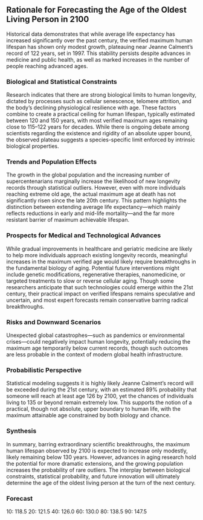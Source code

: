 ## Rationale for Forecasting the Age of the Oldest Living Person in 2100

Historical data demonstrates that while average life expectancy has increased significantly over the past century, the verified maximum human lifespan has shown only modest growth, plateauing near Jeanne Calment’s record of 122 years, set in 1997. This stability persists despite advances in medicine and public health, as well as marked increases in the number of people reaching advanced ages.

### Biological and Statistical Constraints

Research indicates that there are strong biological limits to human longevity, dictated by processes such as cellular senescence, telomere attrition, and the body’s declining physiological resilience with age. These factors combine to create a practical ceiling for human lifespan, typically estimated between 120 and 150 years, with most verified maximum ages remaining close to 115–122 years for decades. While there is ongoing debate among scientists regarding the existence and rigidity of an absolute upper bound, the observed plateau suggests a species-specific limit enforced by intrinsic biological properties.

### Trends and Population Effects

The growth in the global population and the increasing number of supercentenarians marginally increase the likelihood of new longevity records through statistical outliers. However, even with more individuals reaching extreme old age, the actual maximum age at death has not significantly risen since the late 20th century. This pattern highlights the distinction between extending average life expectancy—which mainly reflects reductions in early and mid-life mortality—and the far more resistant barrier of maximum achievable lifespan.

### Prospects for Medical and Technological Advances

While gradual improvements in healthcare and geriatric medicine are likely to help more individuals approach existing longevity records, meaningful increases in the maximum verified age would likely require breakthroughs in the fundamental biology of aging. Potential future interventions might include genetic modifications, regenerative therapies, nanomedicine, or targeted treatments to slow or reverse cellular aging. Though some researchers anticipate that such technologies could emerge within the 21st century, their practical impact on verified lifespans remains speculative and uncertain, and most expert forecasts remain conservative barring radical breakthroughs.

### Risks and Downward Scenarios

Unexpected global catastrophes—such as pandemics or environmental crises—could negatively impact human longevity, potentially reducing the maximum age temporarily below current records, though such outcomes are less probable in the context of modern global health infrastructure.

### Probabilistic Perspective

Statistical modeling suggests it is highly likely Jeanne Calment’s record will be exceeded during the 21st century, with an estimated 89% probability that someone will reach at least age 126 by 2100, yet the chances of individuals living to 135 or beyond remain extremely low. This supports the notion of a practical, though not absolute, upper boundary to human life, with the maximum attainable age constrained by both biology and chance.

### Synthesis

In summary, barring extraordinary scientific breakthroughs, the maximum human lifespan observed by 2100 is expected to increase only modestly, likely remaining below 130 years. However, advances in aging research hold the potential for more dramatic extensions, and the growing population increases the probability of rare outliers. The interplay between biological constraints, statistical probability, and future innovation will ultimately determine the age of the oldest living person at the turn of the next century.

### Forecast

10: 118.5
20: 121.5
40: 126.0
60: 130.0
80: 138.5
90: 147.5